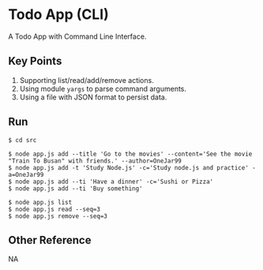 # Todo App (CLI)

A Todo App with Command Line Interface.

## Key Points

1. Supporting list/read/add/remove actions.
1. Using module `yargs` to parse command arguments.
1. Using a file with JSON format to persist data.

## Run
````console
$ cd src

$ node app.js add --title 'Go to the movies' --content='See the movie "Train To Busan" with friends.' --author=OneJar99
$ node app.js add -t 'Study Node.js' -c='Study node.js and practice' -a=OneJar99
$ node app.js add --ti 'Have a dinner' -c='Sushi or Pizza'
$ node app.js add --ti 'Buy something'

$ node app.js list
$ node app.js read --seq=3
$ node app.js remove --seq=3
````

## Other Reference
NA
